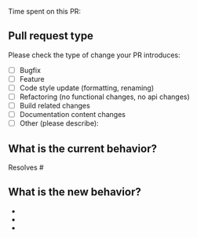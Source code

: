 <!--- Please provide a general summary of your changes in the title above -->

<!-- Give an estimate of the time you spent on this PR in terms of work days. Did you spend 0.5 days on this PR or rather 2 days?  -->

Time spent on this PR:

## Pull request type

<!-- Please try to limit your pull request to one type, submit multiple pull requests if needed. -->

Please check the type of change your PR introduces:

- [ ] Bugfix
- [ ] Feature
- [ ] Code style update (formatting, renaming)
- [ ] Refactoring (no functional changes, no api changes)
- [ ] Build related changes
- [ ] Documentation content changes
- [ ] Other (please describe):

## What is the current behavior?

<!-- Please describe the current behavior that you are modifying, or link to a relevant issue. -->

Resolves #<Issue number>

## What is the new behavior?

<!-- Please describe the behavior or changes that are being added by this PR. -->

-
-
-
